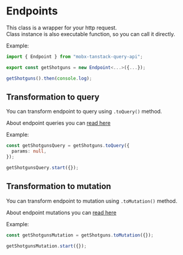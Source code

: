 # Endpoints  

This class is a wrapper for your http request.   
Class instance is also executable function, so you can call it directly.   

Example:  
```ts
import { Endpoint } from "mobx-tanstack-query-api";

export const getShotguns = new Endpoint<...>({...});

getShotguns().then(console.log);
``` 


## Transformation to query    
You can transform endpoint to query using `.toQuery()` method.   

About endpoint queries you can [read here](/endpoint-queries/)  

Example:  
```ts
const getShotgunsQuery = getShotguns.toQuery({
  params: null,
});

getShotgunsQuery.start({});
```

## Transformation to mutation    
You can transform endpoint to mutation using `.toMutation()` method.   

About endpoint mutations you can [read here](/endpoint-mutations/)  

Example:  
```ts
const getShotgunsMutation = getShotguns.toMutation({});

getShotgunsMutation.start({});
```